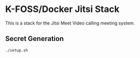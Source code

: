 # K-FOSS/Docker Jitsi Stack

This is a stack for the Jitsi Meet Video calling meeting system.

## Secret Generation

```
./setup.sh
```
